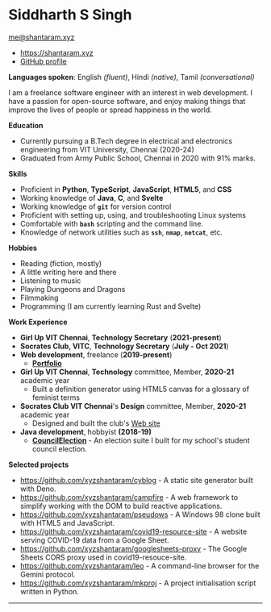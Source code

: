 # Siddharth S Singh

[me@shantaram.xyz](mailto:me@shantaram.xyz)

- https://shantaram.xyz
- [GitHub profile](https://github.com/xyzshantaram)

**Languages spoken**: English _(fluent)_, Hindi _(native)_, Tamil
_(conversational)_

I am a freelance software engineer with an interest in web development.
I have a passion for open-source software, and enjoy making things that 
improve the lives of people or spread happiness in the world.

**Education**

- Currently pursuing a B.Tech degree in electrical and electronics engineering
  from VIT University, Chennai (2020-24)
- Graduated from Army Public School, Chennai in 2020 with 91% marks.

**Skills**

- Proficient in **Python**, **TypeScript**, **JavaScript**, **HTML5**, and
  **CSS**
- Working knowledge of **Java**, **C**, and **Svelte**
- Working knowledge of **`git`** for version control
- Proficient with setting up, using, and troubleshooting Linux systems
- Comfortable with **`bash`** scripting and the command line.
- Knowledge of network utilities such as **`ssh`**, **`nmap`**, **`netcat`**, etc.


**Hobbies**
- Reading (fiction, mostly)
- A little writing here and there
- Listening to music
- Playing Dungeons and Dragons
- Filmmaking
- Programming (I am currently learning Rust and Svelte)

<!-- @block-start wkex #wk-experience -->
**Work Experience**
- **Girl Up VIT Chennai**, **Technology Secretary** (**2021-present**)
- **Socrates Club, VITC**, **Technology Secretary** (**July - Oct 2021**)
- **Web development**, freelance (**2019-present**)
  - [**Portfolio**](https://shantaram.xyz/portfolio/)
- **Girl Up VIT Chennai**, **Technology** committee, Member, **2020-21** academic year
  - Built a definition generator using HTML5 canvas for a glossary of feminist
    terms
- **Socrates Club VIT Chennai**'s **Design** committee, Member, **2020-21** academic year
  - Designed and built the club's [Web site](https://socratesclubvitc.github.io/)
- **Java development**, hobbyist **(2018-19)**
  - [**CouncilElection**](https://github.com/xyzshantaram/CouncilElection) - An
    election suite I built for my school's student council election.

<!-- @block-end wkex -->

**Selected projects**

- https://github.com/xyzshantaram/cyblog - A static site generator built with
  Deno.
- https://github.com/xyzshantaram/campfire - A web framework to simplify working
  with the DOM to build reactive applications.
- https://github.com/xyzshantaram/pseudows - A Windows 98 clone built with
  HTML5 and JavaScript.
- https://github.com/xyzshantaram/covid19-resource-site - A website serving
  COVID-19 data from a Google Sheet.
- https://github.com/xyzshantaram/googlesheets-proxy - The Google Sheets CORS
  proxy used in covid19-resouce-site.
- https://github.com/xyzshantaram/leo - A command-line browser for the Gemini
  protocol.
- https://github.com/xyzshantaram/mkproj - A project initialisation script
  written in Python.

---

<!-- @include cyblog-footer.html -->